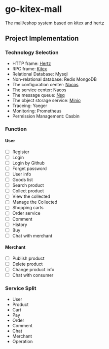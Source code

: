 # go-kitex-mall
The mall/eshop system based on kitex and hertz

## Project Implementation

### Technology Selection

- HTTP frame: [Hertz](https://www.cloudwego.io/zh/docs/hertz/)
- RPC frame: [Kitex](https://www.cloudwego.io/zh/docs/kitex/)
- Relational Database: Mysql
- Non-relational database: Redis  MongoDB
- The configuration center: [Nacos](https://nacos.io/zh-cn/docs/what-is-nacos.html)
- The service center: Nacos
- The message queue: [Nsq](https://nsq.io/)
- The object storage service: [Minio](https://min.io/)
- Traceing: Yaeger
- Monitoring: Prometheus 
- Permission Management: Casbin

### Function

#### User

- [ ] Register
- [ ] Login
- [ ] Login by Github
- [ ] Forget password
- [ ] User info
- [ ] Goods list
- [ ] Search product
- [ ] Collect product
- [ ] View the collected
- [ ] Manage the Collected
- [ ] Shopping carts
- [ ] Order service
- [ ] Comment
- [ ] History
- [ ] Buy
- [ ] Chat with merchant

#### Merchant

- [ ] Publish product
- [ ] Delete product
- [ ] Change product info
- [ ] Chat with consumer

### Service Split

- User
- Product
- Cart
- Pay
- Order
- Comment
- Chat
- Merchant
- Operation

